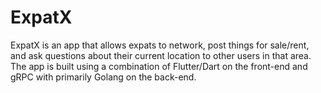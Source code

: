 # ExpatX

ExpatX is an app that allows expats to network, post things for sale/rent, and ask questions about their current location to other users in that area. The app is built using a combination of Flutter/Dart on the front-end and gRPC with primarily Golang on the back-end.
